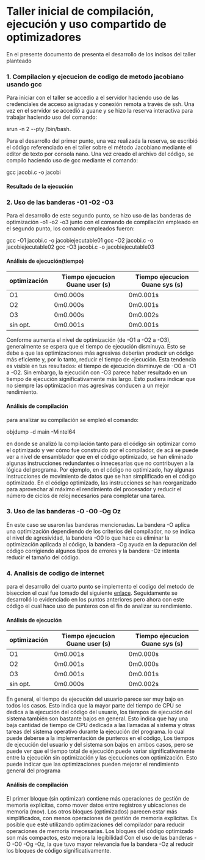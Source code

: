 # Taller inicial de compilación, ejecución y uso compartido de optimizadores

En el presente documento de presenta el desarrollo de los incisos del taller planteado

### 1. Compilacion y ejecucion de codigo de metodo jacobiano usando gcc

Para iniciar con el taller se accedio a el servidor haciendo uso de las credenciales de acceso asignadas y conexión remota a través de ssh. Una vez en el servidor se accedió a guane
y se hizo la reserva interactiva para trabajar haciendo uso del comando:

srun -n 2 --pty /bin/bash.

Para el desarrollo del primer punto, una vez realizada la reserva, se escribió el código referenciado en el taller sobre el método Jacobiano mediante el editor de texto por consola nano. Una vez creado el archivo del código, se compilo haciendo uso de gcc mediante el comando:

gcc jacobi.c -o jacobi

#### Resultado de la ejecución


### 2. Uso de las banderas -O1 -O2 -O3

Para el desarrollo de este segundo punto, se hizo uso de las banderas de optimización -o1 -o2 -o3 junto con el comando de compilación empleado en el segundo punto, los comando empleados fueron:

gcc -O1 jacobi.c -o jacobiejecutable01
gcc -O2 jacobi.c -o jacobiejecutable02
gcc -O3 jacobi.c -o jacobiejecutable03

#### Análisis de ejecución(tiempo)
    
| optimización | Tiempo ejecucion Guane user (s) |  Tiempo ejecucion Guane sys (s) |
|--------------|---------------------------------|---------------------------------|
| O1 		   | 0m0.000s   	                 | 0m0.001s   	                   |
| O2 		   | 0m0.000s  	                     |0m0.001s   	                   |
| O3  	       | 0m0.000s 	                     |0m0.002s   	                   |
| sin opt. 	   | 0m0.001s 	                     |0m0.001s   	                   |


Conforme aumenta el nivel de optimización (de -O1 a -O2 a -O3), generalmente se espera que el tiempo de ejecución disminuya. Esto se debe a que las optimizaciones más agresivas deberían producir un código más eficiente y, por lo tanto, reducir el tiempo de ejecución.
Esta tendencia es visible en tus resultados: el tiempo de ejecución disminuye de -O0 a -O1 a -O2. Sin embargo, la ejecución con -O3 parece haber resultado en un tiempo de ejecución significativamente más largo. Esto pudiera indicar que no siempre las optimizacion mas agresivas conducen a un mejor rendimiento.



#### Análisis de compilación

para analizar su compilación se empleó el comando: 

 objdump -d main -Mintel64

en donde se analizó la compilación tanto para el código sin optimizar como el optimizado y ver cómo fue construido por el compilador, de acá se puede ver a nivel de ensamblador que en el código optimizado, se han eliminado algunas instrucciones redundantes o innecesarias que no contribuyen a la lógica del programa. Por ejemplo, en el código no optimizado, hay algunas instrucciones de movimiento de datos que se han simplificado en el código optimizado. En el código optimizado, las instrucciones se han reorganizado para aprovechar al máximo el rendimiento del procesador y reducir el número de ciclos de reloj necesarios para completar una tarea.


### 3. Uso de las banderas -O -O0 -Og Oz

En este caso se usaron las banderas mencionadas. La bandera -O aplica una optimización dependiendo de los criterios del compilador, no se indica el nivel de agresividad, la bandera -O0 lo que hace es eliminar la optimización aplicada al código, la bandera -Og ayuda en la depuración del código corrigiendo algunos tipos de errores y la bandera -Oz intenta reducir el tamaño del código.


### 4. Analisis de codigo de internet

para el desarrollo del cuarto punto se implemento el codigo del metodo de biseccion el cual fue tomado del siguiente [enlace](https://www.javatpoint.com/bisection-method-in-c). Seguidamente se desarrolló lo evidenciado en los puntos anteriores
pero ahora con este código el cual hace uso de punteros con el fin de analizar su rendimiento.

#### Análisis de ejecución

| optimización | Tiempo ejecucion Guane user (s) |  Tiempo ejecucion Guane sys (s) |
|--------------|----------------------------------------|-----------------------|
| O1 			| 0m0.001s   	         | 0m0.000s   	         |
| O2 			|0m0.001s  	         |0m0.000s   	         |
| O3  	    	| 0m0.001s  	                     | 0m0.001s   	         |
| sin opt. 	    	| 0m0.000s 	                     |0m0.002s   	         |

En general, el tiempo de ejecución del usuario parece ser muy bajo en todos los casos. Esto indica que la mayor parte del tiempo de CPU se dedica a la ejecución del código del usuario, los tiempos de ejecución del sistema también son bastante bajos en general. Esto indica que hay una baja cantidad de tiempo de CPU dedicada a las llamadas al sistema y otras tareas del sistema operativo durante la ejecución del programa. lo cual puede deberse a la implementación de punteros en el código,
Los tiempos de ejecución del usuario y del sistema son bajos en ambos casos, pero se puede ver que el tiempo total de ejecución puede variar significativamente entre la ejecución sin optimización y las ejecuciones con optimización. Esto puede indicar que las optimizaciones pueden mejorar el rendimiento general del programa
#### Análisis de compilación

El primer bloque (sin optimizar) contiene más operaciones de gestión de memoria explícitas, como mover datos entre registros y ubicaciones de memoria (mov).
Los otros bloques (optimizados) parecen estar más simplificados, con menos operaciones de gestión de memoria explícitas. Es posible que esté utilizando optimizaciones del compilador para reducir operaciones de memoria innecesarias.
Los bloques del código optimizado son más compactos, esto mejora la legibilidad 
Con el uso de las banderas -O -O0 -Og -Oz, la que tuvo mayor relevancia fue la bandera -Oz al reducir los bloques de código significativamente.
